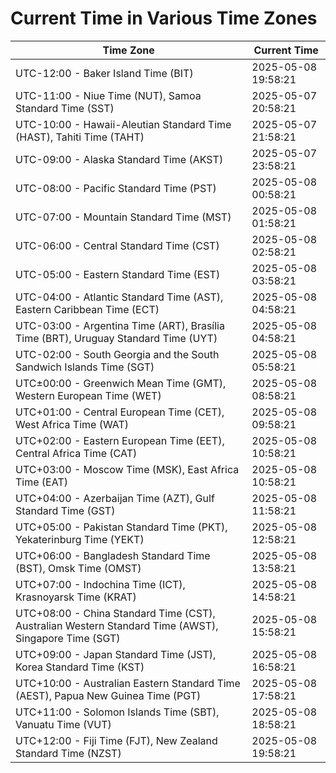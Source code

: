 # Current Time in Various Time Zones

| Time Zone | Current Time |
|-----------|--------------|
| UTC-12:00 - Baker Island Time (BIT) | 2025-05-08 19:58:21 |
| UTC-11:00 - Niue Time (NUT), Samoa Standard Time (SST) | 2025-05-07 20:58:21 |
| UTC-10:00 - Hawaii-Aleutian Standard Time (HAST), Tahiti Time (TAHT) | 2025-05-07 21:58:21 |
| UTC-09:00 - Alaska Standard Time (AKST) | 2025-05-07 23:58:21 |
| UTC-08:00 - Pacific Standard Time (PST) | 2025-05-08 00:58:21 |
| UTC-07:00 - Mountain Standard Time (MST) | 2025-05-08 01:58:21 |
| UTC-06:00 - Central Standard Time (CST) | 2025-05-08 02:58:21 |
| UTC-05:00 - Eastern Standard Time (EST) | 2025-05-08 03:58:21 |
| UTC-04:00 - Atlantic Standard Time (AST), Eastern Caribbean Time (ECT) | 2025-05-08 04:58:21 |
| UTC-03:00 - Argentina Time (ART), Brasília Time (BRT), Uruguay Standard Time (UYT) | 2025-05-08 04:58:21 |
| UTC-02:00 - South Georgia and the South Sandwich Islands Time (SGT) | 2025-05-08 05:58:21 |
| UTC±00:00 - Greenwich Mean Time (GMT), Western European Time (WET) | 2025-05-08 08:58:21 |
| UTC+01:00 - Central European Time (CET), West Africa Time (WAT) | 2025-05-08 09:58:21 |
| UTC+02:00 - Eastern European Time (EET), Central Africa Time (CAT) | 2025-05-08 10:58:21 |
| UTC+03:00 - Moscow Time (MSK), East Africa Time (EAT) | 2025-05-08 10:58:21 |
| UTC+04:00 - Azerbaijan Time (AZT), Gulf Standard Time (GST) | 2025-05-08 11:58:21 |
| UTC+05:00 - Pakistan Standard Time (PKT), Yekaterinburg Time (YEKT) | 2025-05-08 12:58:21 |
| UTC+06:00 - Bangladesh Standard Time (BST), Omsk Time (OMST) | 2025-05-08 13:58:21 |
| UTC+07:00 - Indochina Time (ICT), Krasnoyarsk Time (KRAT) | 2025-05-08 14:58:21 |
| UTC+08:00 - China Standard Time (CST), Australian Western Standard Time (AWST), Singapore Time (SGT) | 2025-05-08 15:58:21 |
| UTC+09:00 - Japan Standard Time (JST), Korea Standard Time (KST) | 2025-05-08 16:58:21 |
| UTC+10:00 - Australian Eastern Standard Time (AEST), Papua New Guinea Time (PGT) | 2025-05-08 17:58:21 |
| UTC+11:00 - Solomon Islands Time (SBT), Vanuatu Time (VUT) | 2025-05-08 18:58:21 |
| UTC+12:00 - Fiji Time (FJT), New Zealand Standard Time (NZST) | 2025-05-08 19:58:21 |
